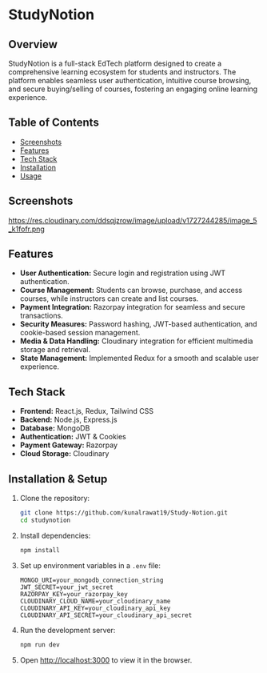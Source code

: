 # StudyNotion

## Overview
StudyNotion is a full-stack EdTech platform designed to create a comprehensive learning ecosystem for students and instructors. The platform enables seamless user authentication, intuitive course browsing, and secure buying/selling of courses, fostering an engaging online learning experience.

## **Table of Contents**  
- [Screenshots](#screenshots)
- [Features](#features)  
- [Tech Stack](#tech-stack)  
- [Installation](#installation)  
- [Usage](#usage)  

## Screenshots
https://res.cloudinary.com/ddsqjzrow/image/upload/v1727244285/image_5_k1fofr.png
  
## Features
- **User Authentication:** Secure login and registration using JWT authentication.
- **Course Management:** Students can browse, purchase, and access courses, while instructors can create and list courses.
- **Payment Integration:** Razorpay integration for seamless and secure transactions.
- **Security Measures:** Password hashing, JWT-based authentication, and cookie-based session management.
- **Media & Data Handling:** Cloudinary integration for efficient multimedia storage and retrieval.
- **State Management:** Implemented Redux for a smooth and scalable user experience.

## Tech Stack
- **Frontend:** React.js, Redux, Tailwind CSS
- **Backend:** Node.js, Express.js
- **Database:** MongoDB
- **Authentication:** JWT & Cookies
- **Payment Gateway:** Razorpay
- **Cloud Storage:** Cloudinary

## Installation & Setup
1. Clone the repository:
   ```sh
   git clone https://github.com/kunalrawat19/Study-Notion.git
   cd studynotion
   ```
2. Install dependencies:
   ```sh
   npm install
   ```
3. Set up environment variables in a `.env` file:
   ```env
   MONGO_URI=your_mongodb_connection_string
   JWT_SECRET=your_jwt_secret
   RAZORPAY_KEY=your_razorpay_key
   CLOUDINARY_CLOUD_NAME=your_cloudinary_name
   CLOUDINARY_API_KEY=your_cloudinary_api_key
   CLOUDINARY_API_SECRET=your_cloudinary_api_secret
   ```
4. Run the development server:
   ```sh
   npm run dev
   ```
5. Open [http://localhost:3000](http://localhost:3000) to view it in the browser.





